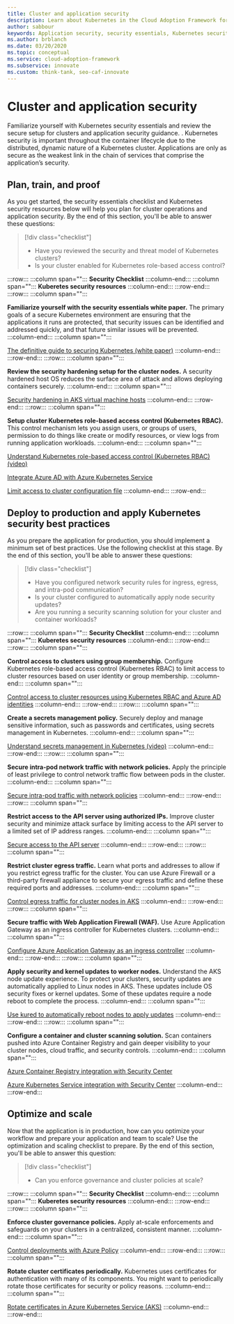 ```yaml
---
title: Cluster and application security
description: Learn about Kubernetes in the Cloud Adoption Framework for cluster and application security.
author: sabbour
keywords: Application security, security essentials, Kubernetes security
ms.author: brblanch
ms.date: 03/20/2020
ms.topic: conceptual
ms.service: cloud-adoption-framework
ms.subservice: innovate
ms.custom: think-tank, seo-caf-innovate
---
```


<!-- cSpell:ignore kured -->

# Cluster and application security

Familiarize yourself with Kubernetes security essentials and review the secure setup for clusters and application security guidance. . Kubernetes security is important throughout the container lifecycle due to the distributed, dynamic nature of a Kubernetes cluster. Applications are only as secure as the weakest link in the chain of services that comprise the application’s security.

## Plan, train, and proof

As you get started, the security essentials checklist and Kubernetes security resources below will help you plan for cluster operations and application security.  By the end of this section, you'll be able to answer these questions:

> [!div class="checklist"]
>
> - Have you reviewed the security and threat model of Kubernetes clusters?
> - Is your cluster enabled for Kubernetes role-based access control?

:::row:::
   :::column span="":::
      **Security Checklist**
   :::column-end:::
   :::column span="":::
      **Kuberetes security resources**
   :::column-end:::
:::row-end:::
:::row:::
   :::column span="":::
      
**Familiarize yourself with the security essentials white paper.** The primary goals of a secure Kubernetes environment are ensuring that the applications it runs are protected, that security issues can be identified and addressed quickly, and that future similar issues will be prevented.
   :::column-end:::
   :::column span="":::
      
[The definitive guide to securing Kubernetes (white paper)](https://clouddamcdnprodep.azureedge.net/gdc/gdc8LXmoZ/original)
   :::column-end:::
:::row-end:::
:::row:::
   :::column span="":::
      
**Review the security hardening setup for the cluster nodes.** A security hardened host OS reduces the surface area of attack and allows deploying containers securely.
   :::column-end:::
   :::column span="":::
      
[Security hardening in AKS virtual machine hosts](/azure/aks/security-hardened-vm-host-image)
   :::column-end:::
:::row-end:::
:::row:::
   :::column span="":::
      
**Setup cluster Kubernetes role-based access control (Kubernetes RBAC).** This control mechanism lets you assign users, or groups of users, permission to do things like create or modify resources, or view logs from running application workloads.
   :::column-end:::
   :::column span="":::
      
[Understand Kubernetes role-based access control (Kubernetes RBAC)  (video)](https://www.youtube.com/watch?list=PLLasX02E8BPCrIhFrc_ZiINhbRkYMKdPT&v=G3R24JSlGjY&index=12) <br>

[Integrate Azure AD with Azure Kubernetes Service](/azure/aks/azure-ad-integration-cli) <br>

[Limit access to cluster configuration file](/azure/aks/control-kubeconfig-access)
   :::column-end:::
:::row-end:::

## Deploy to production and apply Kubernetes security best practices

As you prepare the application for production, you should implement a minimum set of best practices. Use the following checklist at this stage.  By the end of this section, you'll be able to answer these questions:

> [!div class="checklist"]
>
> - Have you configured network security rules for ingress, egress, and intra-pod communication?
> - Is your cluster configured to automatically apply node security updates?
> - Are you running a security scanning solution for your cluster and container workloads?

:::row:::
   :::column span="":::
      **Security Checklist**
   :::column-end:::
   :::column span="":::
      **Kuberetes security resources**
   :::column-end:::
:::row-end:::
:::row:::
   :::column span="":::
      
**Control access to clusters using group membership.** Configure Kubernetes role-based access control (Kubernetes RBAC) to limit access to cluster resources based on user identity or group membership.
   :::column-end:::
   :::column span="":::
      
[Control access to cluster resources using Kubernetes RBAC and Azure AD identities](/azure/aks/azure-ad-rbac)
   :::column-end:::
:::row-end:::
:::row:::
   :::column span="":::
      
**Create a secrets management policy.** Securely deploy and manage sensitive information, such as passwords and certificates, using secrets management in Kubernetes.
   :::column-end:::
   :::column span="":::
      
[Understand secrets management in Kubernetes (video)](https://www.youtube.com/watch?list=PLLasX02E8BPCrIhFrc_ZiINhbRkYMKdPT&v=KmhM33j5WYk&index=10)
   :::column-end:::
:::row-end:::
:::row:::
   :::column span="":::
      
**Secure intra-pod network traffic with network policies.** Apply the principle of least privilege to control network traffic flow between pods in the cluster.
   :::column-end:::
   :::column span="":::
      
[Secure intra-pod traffic with network policies](/azure/aks/use-network-policies)
   :::column-end:::
:::row-end:::
:::row:::
   :::column span="":::
      
**Restrict access to the API server using authorized IPs.** Improve cluster security and minimize attack surface by limiting access to the API server to a limited set of IP address ranges.
   :::column-end:::
   :::column span="":::
      
[Secure access to the API server](/azure/aks/api-server-authorized-ip-ranges)
   :::column-end:::
:::row-end:::
:::row:::
   :::column span="":::
      
**Restrict cluster egress traffic.** Learn what ports and addresses to allow if you restrict egress traffic for the cluster. You can use Azure Firewall or a third-party firewall appliance to secure your egress traffic and define these required ports and addresses.
   :::column-end:::
   :::column span="":::
      
[Control egress traffic for cluster nodes in AKS](/azure/aks/limit-egress-traffic)
   :::column-end:::
:::row-end:::
:::row:::
   :::column span="":::
      
**Secure traffic with Web Application Firewall (WAF).** Use Azure Application Gateway as an ingress controller for Kubernetes clusters.
   :::column-end:::
   :::column span="":::
      
[Configure Azure Application Gateway as an ingress controller](/azure/application-gateway/ingress-controller-overview)
   :::column-end:::
:::row-end:::
:::row:::
   :::column span="":::
      
**Apply security and kernel updates to worker nodes.** Understand the AKS node update experience. To protect your clusters, security updates are automatically applied to Linux nodes in AKS. These updates include OS security fixes or kernel updates. Some of these updates require a node reboot to complete the process.
   :::column-end:::
   :::column span="":::
      
[Use kured to automatically reboot nodes to apply updates](/azure/aks/node-updates-kured)
   :::column-end:::
:::row-end:::
:::row:::
   :::column span="":::
      
**Configure a container and cluster scanning solution.** Scan containers pushed into Azure Container Registry and gain deeper visibility to your cluster nodes, cloud traffic, and security controls.
   :::column-end:::
   :::column span="":::
      
[Azure Container Registry integration with Security Center](/azure/security-center/defender-for-container-registries-introduction)

[Azure Kubernetes Service integration with Security Center](/azure/security-center/defender-for-kubernetes-introduction)
   :::column-end:::
:::row-end:::

## Optimize and scale

Now that the application is in production, how can you optimize your workflow and prepare your application and team to scale? Use the optimization and scaling checklist to prepare.  By the end of this section, you'll be able to answer this question:

> [!div class="checklist"]
>
> - Can you enforce governance and cluster policies at scale?

:::row:::
   :::column span="":::
      **Security Checklist**
   :::column-end:::
   :::column span="":::
      **Kuberetes security resources**
   :::column-end:::
:::row-end:::
:::row:::
   :::column span="":::
      
**Enforce cluster governance policies.** Apply at-scale enforcements and safeguards on your clusters in a centralized, consistent manner.
   :::column-end:::
   :::column span="":::
      
[Control deployments with Azure Policy](/azure/governance/policy/concepts/policy-for-kubernetes)
   :::column-end:::
:::row-end:::
:::row:::
   :::column span="":::
      
**Rotate cluster certificates periodically.** Kubernetes uses certificates for authentication with many of its components. You might want to periodically rotate those certificates for security or policy reasons.
   :::column-end:::
   :::column span="":::
      
[Rotate certificates in Azure Kubernetes Service (AKS)](/azure/aks/certificate-rotation)
   :::column-end:::
:::row-end:::
